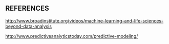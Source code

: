 


REFERENCES
----------

http://www.broadinstitute.org/videos/machine-learning-and-life-sciences-beyond-data-analysis


http://www.predictiveanalyticstoday.com/predictive-modeling/
